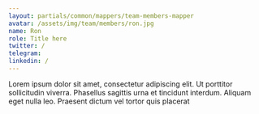 ```yaml
---
layout: partials/common/mappers/team-members-mapper
avatar: /assets/img/team/members/ron.jpg
name: Ron
role: Title here
twitter: /
telegram:
linkedin: /
---
```


Lorem ipsum dolor sit amet, consectetur adipiscing elit. Ut porttitor sollicitudin viverra. Phasellus sagittis urna et tincidunt interdum. Aliquam eget nulla leo. Praesent dictum vel tortor quis placerat
